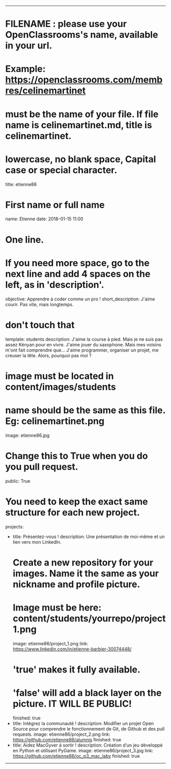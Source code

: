 ﻿---

# FILENAME : please use your OpenClassrooms's name, available in your url.
# Example: https://openclassrooms.com/membres/celinemartinet
# must be the name of your file. If file name is celinemartinet.md, title is celinemartinet.
# lowercase, no blank space, Capital case or special character.
title: etienne86

# First name or full name
name: Etienne
date: 2018-01-15 11:00

# One line.
# If you need more space, go to the next line and add 4 spaces on the left, as in 'description'.
objective: Apprendre à coder comme un pro !
short_description: J'aime courir. Pas vite, mais longtemps.

# don't touch that
template: students
description:
    J'aime la course à pied. Mais je ne suis pas assez Kényan pour en vivre.
    J'aime jouer du saxophone. Mais mes voisins m'ont fait comprendre que...
    J'aime programmer, organiser un projet, me creuser la tête. Alors, pourquoi pas moi ?

# image must be located in content/images/students
# name should be the same as this file. Eg: celinemartinet.png
image: etienne86.jpg

# Change this to True when you do you pull request.
public: True

# You need to keep the exact same structure for each new project.
projects:
  - title: Présentez-vous !
    description: Une présentation de moi-même et un lien vers mon LinkedIn.
    # Create a new repository for your images. Name it the same as your nickname and profile picture.
    # Image must be here: content/students/yourrepo/project1.png
    image: etienne86/project_1.png
    link: https://www.linkedin.com/in/etienne-barbier-30074448/
    # 'true' makes it fully available.
    # 'false' will add a black layer on the picture. IT WILL BE PUBLIC!
    finished: true
  - title: Intégrez la communauté !
    description: Modifier un projet Open Source pour comprendre le fonctionnement de Git, de Github et des pull requests. 
    image: etienne86/project_2.png
    link: https://github.com/etienne86/alumnis
    finished: true
  - title: Aidez MacGyver à sortir !
    description: Création d’un jeu développé en Python et utilisant PyGame. 
    image: etienne86/project_3.jpg
    link: https://github.com/etienne86/oc_p3_mac_laby
    finished: true
---
